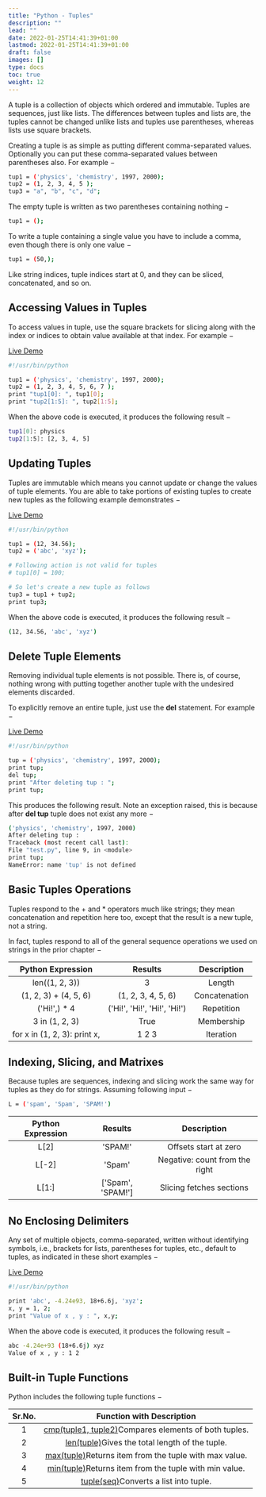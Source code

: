 ```yaml
---
title: "Python - Tuples"
description: ""
lead: ""
date: 2022-01-25T14:41:39+01:00
lastmod: 2022-01-25T14:41:39+01:00
draft: false
images: []
type: docs
toc: true
weight: 12
---
```




A tuple is a collection of objects which ordered and immutable. Tuples are sequences, just like lists. The differences between tuples and lists are, the tuples cannot be changed unlike lists and tuples use parentheses, whereas lists use square brackets.

Creating a tuple is as simple as putting different comma-separated values. Optionally you can put these comma-separated values between parentheses also. For example −

```bash
tup1 = ('physics', 'chemistry', 1997, 2000);
tup2 = (1, 2, 3, 4, 5 );
tup3 = "a", "b", "c", "d";
```

The empty tuple is written as two parentheses containing nothing −

```bash
tup1 = ();
```

To write a tuple containing a single value you have to include a comma, even though there is only one value −

```bash
tup1 = (50,);
```

Like string indices, tuple indices start at 0, and they can be sliced, concatenated, and so on.

## Accessing Values in Tuples

To access values in tuple, use the square brackets for slicing along with the index or indices to obtain value available at that index. For example −

[Live Demo](http://tpcg.io/ZnuXed)

```bash
#!/usr/bin/python

tup1 = ('physics', 'chemistry', 1997, 2000);
tup2 = (1, 2, 3, 4, 5, 6, 7 );
print "tup1[0]: ", tup1[0];
print "tup2[1:5]: ", tup2[1:5];
```

When the above code is executed, it produces the following result −

```bash
tup1[0]: physics
tup2[1:5]: [2, 3, 4, 5]
```

## Updating Tuples

Tuples are immutable which means you cannot update or change the values of tuple elements. You are able to take portions of existing tuples to create new tuples as the following example demonstrates −

[Live Demo](http://tpcg.io/QjdQHf)

```bash
#!/usr/bin/python

tup1 = (12, 34.56);
tup2 = ('abc', 'xyz');

# Following action is not valid for tuples
# tup1[0] = 100;

# So let's create a new tuple as follows
tup3 = tup1 + tup2;
print tup3;
```

When the above code is executed, it produces the following result −

```bash
(12, 34.56, 'abc', 'xyz')
```

## Delete Tuple Elements

Removing individual tuple elements is not possible. There is, of course, nothing wrong with putting together another tuple with the undesired elements discarded.

To explicitly remove an entire tuple, just use the **del** statement. For example −

[Live Demo](http://tpcg.io/ANv9OB)

```bash
#!/usr/bin/python

tup = ('physics', 'chemistry', 1997, 2000);
print tup;
del tup;
print "After deleting tup : ";
print tup;
```

This produces the following result. Note an exception raised, this is because after **del tup** tuple does not exist any more −

```bash
('physics', 'chemistry', 1997, 2000)
After deleting tup :
Traceback (most recent call last):
File "test.py", line 9, in <module>
print tup;
NameError: name 'tup' is not defined
```

## Basic Tuples Operations

Tuples respond to the + and * operators much like strings; they mean concatenation and repetition here too, except that the result is a new tuple, not a string.

In fact, tuples respond to all of the general sequence operations we used on strings in the prior chapter −

|      Python Expression       |           Results            |  Description  |
| :--------------------------: | :--------------------------: | :-----------: |
|        len((1, 2, 3))        |              3               |    Length     |
|    (1, 2, 3) + (4, 5, 6)     |      (1, 2, 3, 4, 5, 6)      | Concatenation |
|         ('Hi!',) * 4         | ('Hi!', 'Hi!', 'Hi!', 'Hi!') |  Repetition   |
|        3 in (1, 2, 3)        |             True             |  Membership   |
| for x in (1, 2, 3): print x, |            1 2 3             |   Iteration   |

## Indexing, Slicing, and Matrixes

Because tuples are sequences, indexing and slicing work the same way for tuples as they do for strings. Assuming following input −

```bash
L = ('spam', 'Spam', 'SPAM!')
```

| Python Expression |      Results      |          Description           |
| :---------------: | :---------------: | :----------------------------: |
|       L[2]        |      'SPAM!'      |     Offsets start at zero      |
|       L[-2]       |      'Spam'       | Negative: count from the right |
|       L[1:]       | ['Spam', 'SPAM!'] |    Slicing fetches sections    |

## No Enclosing Delimiters

Any set of multiple objects, comma-separated, written without identifying symbols, i.e., brackets for lists, parentheses for tuples, etc., default to tuples, as indicated in these short examples −

[Live Demo](http://tpcg.io/TO4E3c)

```bash
#!/usr/bin/python

print 'abc', -4.24e93, 18+6.6j, 'xyz';
x, y = 1, 2;
print "Value of x , y : ", x,y;
```

When the above code is executed, it produces the following result −

```bash
abc -4.24e+93 (18+6.6j) xyz
Value of x , y : 1 2
```

## Built-in Tuple Functions

Python includes the following tuple functions −

| Sr.No. |                  Function with Description                   |
| :----: | :----------------------------------------------------------: |
|   1    | [cmp(tuple1, tuple2)](https://www.tutorialspoint.com/python/tuple_cmp.htm)Compares elements of both tuples. |
|   2    | [len(tuple)](https://www.tutorialspoint.com/python/tuple_len.htm)Gives the total length of the tuple. |
|   3    | [max(tuple)](https://www.tutorialspoint.com/python/tuple_max.htm)Returns item from the tuple with max value. |
|   4    | [min(tuple)](https://www.tutorialspoint.com/python/tuple_min.htm)Returns item from the tuple with min value. |
|   5    | [tuple(seq)](https://www.tutorialspoint.com/python/tuple_tuple.htm)Converts a list into tuple. |
